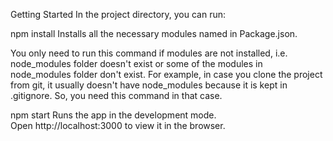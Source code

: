 Getting Started
In the project directory, you can run:

npm install
Installs all the necessary modules named in Package.json. 

You only need to run this command if modules are not installed, i.e. node_modules folder doesn't exist or some of the modules in node_modules folder don't exist. For example, in case you clone the project from git, it usually doesn't have node_modules because it is kept in .gitignore. So, you need this command in that case.

npm start
Runs the app in the development mode.<br>
Open http://localhost:3000 to view it in the browser.